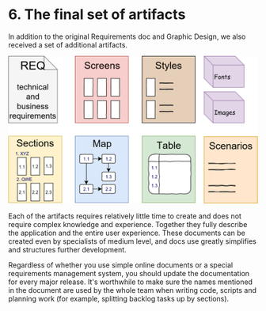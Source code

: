 # 6. The final set of artifacts

In addition to the original Requirements doc and Graphic Design, we also received a set of additional artifacts.

![](.gitbook/assets/image_15.png)

Each of the artifacts requires relatively little time to create and does not require complex knowledge and experience. Together they fully describe the application and the entire user experience. These documents can be created even by specialists of medium level, and docs use greatly simplifies and structures further development.
 
Regardless of whether you use simple online documents or a special requirements management system, you should update the documentation for every major release. It's worthwhile to make sure the names mentioned in the document are used by the whole team when writing code, scripts and planning work \(for example, splitting backlog tasks up by sections\).